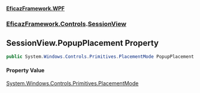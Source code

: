 #### [EficazFramework.WPF](EficazFrameworkWPF.md 'EficazFramework WPF')
### [EficazFramework.Controls](EficazFrameworkWPF.md#EficazFramework.Controls 'EficazFramework.Controls').[SessionView](EficazFramework.Controls/SessionView.md 'EficazFramework.Controls.SessionView')

## SessionView.PopupPlacement Property

```csharp
public System.Windows.Controls.Primitives.PlacementMode PopupPlacement { get; set; }
```

#### Property Value
[System.Windows.Controls.Primitives.PlacementMode](https://docs.microsoft.com/en-us/dotnet/api/System.Windows.Controls.Primitives.PlacementMode 'System.Windows.Controls.Primitives.PlacementMode')